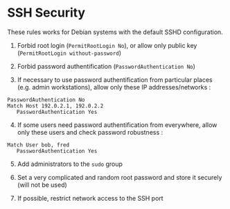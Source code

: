 
# SSH Security #

These rules works for Debian systems with the default SSHD configuration.



1. Forbid root login (`PermitRootLogin No`), or allow only public key (`PermitRootLogin without-password`)

2. Forbid password authentification (`PasswordAuthentication No`)

3. If necessary to use password authentification from particular places (e.g. admin workstations), allow only these IP addresses/networks :

 ~~~~~
 PasswordAuthentication No
 Match Host 192.0.2.1, 192.0.2.2
 	PasswordAuthentication Yes
 ~~~~~

4. If some users need password authentification from everywhere, allow only these users and check password robustness :

 ~~~~~
 Match User bob, fred
 	PasswordAuthentication Yes
 ~~~~~

5. Add administrators to the `sudo` group

6. Set a very complicated and random root password and store it securely (will not be used)

7. If possible, restrict network access to the SSH port

